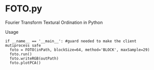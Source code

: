 # FOTO.py
Fourier Transform Textural Ordination in Python

Usage

```
if __name__ == '__main__': #guard needed to make the client mutiprocess safe
  foto = FOTO(inPath, blockSize=64, method='BLOCK', maxSample=29)
  foto.run()
  foto.writeRGB(outPath)
  foto.plotPCA()
```
